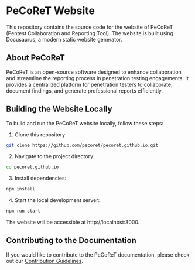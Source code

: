 # PeCoReT Website

This repository contains the source code for the website of PeCoReT (Pentest Collaboration and Reporting Tool).
The website is built using Docusaurus, a modern static website generator.


## About PeCoReT

PeCoReT is an open-source software designed to enhance collaboration and streamline the reporting process in penetration testing engagements.
It provides a centralized platform for penetration testers to collaborate, document findings, and generate professional reports efficiently.


## Building the Website Locally
To build and run the PeCoReT website locally, follow these steps:

1. Clone this repository:
```bash
git clone https://github.com/pecoret/pecoret.github.io.git
```

2. Navigate to the project directory:
```bash
cd pecoret.github.io 
```

3. Install dependencies:
```bash
npm install 
```

4. Start the local development server:
```bash
npm run start 
```
The website will be accessible at http://localhost:3000.


## Contributing to the Documentation
If you would like to contribute to the PeCoReT documentation, please check out our [Contribution Guidelines](https://pecoret.github.io/docs/category/contribution-guide/).

